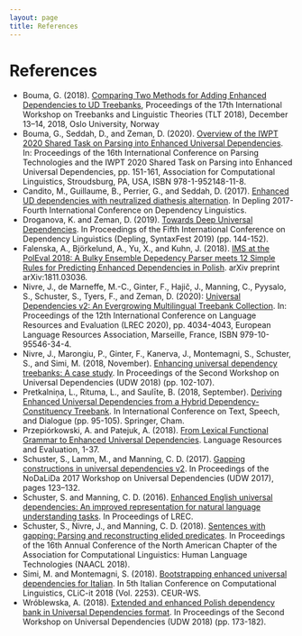```yaml
---
layout: page
title: References
---
```


# References

* Bouma, G. (2018). [Comparing Two Methods for Adding Enhanced Dependencies to UD Treebanks](http://www.ep.liu.se/ecp/article.asp?issue=155&article=004&volume=#), Proceedings of the 17th International Workshop on Treebanks and Linguistic Theories (TLT 2018), December 13–14, 2018, Oslo University, Norway
* Bouma, G., Seddah, D., and Zeman, D. (2020). [Overview of the IWPT 2020 Shared Task on Parsing into Enhanced Universal Dependencies](https://www.aclweb.org/anthology/2020.iwpt-1.16/). In: Proceedings of the 16th International Conference on Parsing Technologies and the IWPT 2020 Shared Task on Parsing into Enhanced Universal Dependencies, pp. 151-161, Association for Computational Linguistics, Stroudsburg, PA, USA, ISBN 978-1-952148-11-8.
* Candito, M., Guillaume, B., Perrier, G., and Seddah, D. (2017). [Enhanced UD dependencies with neutralized diathesis alternation](https://hal.inria.fr/hal-01625466/document). In Depling 2017-Fourth International Conference on Dependency Linguistics.
* Droganova, K. and Zeman, D. (2019). [Towards Deep Universal Dependencies](https://www.aclweb.org/anthology/W19-7717.pdf). In Proceedings of the Fifth International Conference on Dependency Linguistics (Depling, SyntaxFest 2019) (pp. 144-152).
* Falenska, A., Björkelund, A., Yu, X., and Kuhn, J. (2018). [IMS at the PolEval 2018: A Bulky Ensemble Depedency Parser meets 12 Simple Rules for Predicting Enhanced Dependencies in Polish](https://arxiv.org/pdf/1811.03036). arXiv preprint arXiv:1811.03036.
* Nivre, J., de Marneffe, M.-C., Ginter, F., Hajič, J., Manning, C., Pyysalo, S., Schuster, S., Tyers, F., and Zeman, D. (2020): [Universal Dependencies v2: An Evergrowing Multilingual Treebank Collection](https://www.aclweb.org/anthology/2020.lrec-1.497). In: Proceedings of the 12th International Conference on Language Resources and Evaluation (LREC 2020), pp. 4034-4043, European Language Resources Association, Marseille, France, ISBN 979-10-95546-34-4.
* Nivre, J., Marongiu, P., Ginter, F., Kanerva, J., Montemagni, S., Schuster, S., and Simi, M. (2018, November). [Enhancing universal dependency treebanks: A case study](https://www.aclweb.org/anthology/W18-6012.pdf). In Proceedings of the Second Workshop on Universal Dependencies (UDW 2018) (pp. 102-107).
* Pretkalniņa, L., Rituma, L., and Saulīte, B. (2018, September). [Deriving Enhanced Universal Dependencies from a Hybrid Dependency-Constituency Treebank](http://sintakse.korpuss.lv/papers/ud-TSD-2018-draft.pdf). In International Conference on Text, Speech, and Dialogue (pp. 95-105). Springer, Cham.
* Przepiórkowski, A. and Patejuk, A. (2018). [From Lexical Functional Grammar to Enhanced Universal Dependencies](https://link.springer.com/article/10.1007/s10579-018-9433-z). Language Resources and Evaluation, 1-37.
* Schuster, S., Lamm, M., and Manning, C. D. (2017). [Gapping constructions in universal dependencies v2](https://www.aclweb.org/anthology/W17-0416). In Proceedings of the NoDaLiDa 2017 Workshop on Universal Dependencies (UDW 2017), pages 123–132.
* Schuster, S. and Manning, C. D. (2016). [Enhanced English universal dependencies: An improved representation for natural language understanding tasks](https://www.aclweb.org/anthology/L16-1376.pdf). In Proceedings of LREC.
* Schuster, S., Nivre, J., and Manning, C. D. (2018). [Sentences with gapping: Parsing and reconstructing elided predicates](https://www.aclweb.org/anthology/N18-1105). In Proceedings of the 16th Annual Conference of the North American Chapter of the Association for Computational Linguistics: Human Language Technologies (NAACL 2018).
* Simi, M. and Montemagni, S. (2018). [Bootstrapping enhanced universal dependencies for Italian](https://arpi.unipi.it/bitstream/11568/958043/1/paper59.pdf). In 5th Italian Conference on Computational Linguistics, CLiC-it 2018 (Vol. 2253). CEUR-WS.
* Wróblewska, A. (2018). [Extended and enhanced Polish dependency bank in Universal Dependencies format](https://www.aclweb.org/anthology/W18-6020.pdf). In Proceedings of the Second Workshop on Universal Dependencies (UDW 2018) (pp. 173-182).
